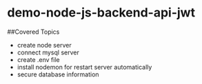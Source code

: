 # demo-node-js-backend-api-jwt

##Covered Topics

- create node server
- connect mysql server
- create .env file
- install nodemon for restart server automatically
- secure database information
